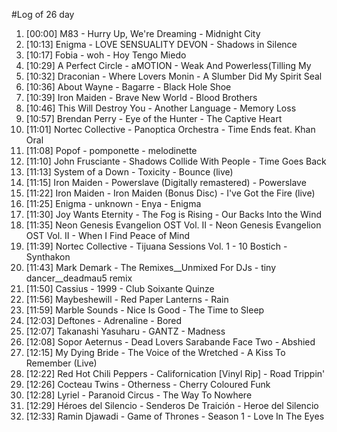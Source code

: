 #Log of 26 day

1. [00:00] M83 - Hurry Up, We're Dreaming - Midnight City
1. [10:13] Enigma - LOVE SENSUALITY DEVON - Shadows in Silence
1. [10:17] Fobia - woh - Hoy Tengo Miedo
1. [10:29] A Perfect Circle - aMOTION - Weak And Powerless(Tilling My
1. [10:32] Draconian - Where Lovers Monin - A Slumber Did My Spirit Seal
1. [10:36] About Wayne - Bagarre - Black Hole Shoe
1. [10:39] Iron Maiden - Brave New World - Blood Brothers
1. [10:46] This Will Destroy You - Another Language - Memory Loss
1. [10:57] Brendan Perry - Eye of the Hunter - The Captive Heart
1. [11:01] Nortec Collective - Panoptica Orchestra - Time Ends feat. Khan Oral
1. [11:08] Popof - pomponette - melodinette
1. [11:10] John Frusciante - Shadows Collide With People - Time Goes Back
1. [11:13] System of a Down - Toxicity - Bounce (live)
1. [11:15] Iron Maiden - Powerslave (Digitally remastered) - Powerslave
1. [11:22] Iron Maiden - Iron Maiden (Bonus Disс) - I've Got the Fire (live)
1. [11:25] Enigma - unknown - Enya - Enigma
1. [11:30] Joy Wants Eternity - The Fog is Rising - Our Backs Into the Wind
1. [11:35] Neon Genesis Evangelion OST Vol. II - Neon Genesis Evangelion OST Vol. II - When I Find Peace of Mind
1. [11:39] Nortec Collective - Tijuana Sessions Vol. 1 - 10 Bostich - Synthakon
1. [11:43] Mark Demark - The Remixes__Unmixed For DJs - tiny dancer__deadmau5 remix
1. [11:50] Cassius - 1999 - Club Soixante Quinze
1. [11:56] Maybeshewill - Red Paper Lanterns - Rain
1. [11:59] Marble Sounds - Nice Is Good - The Time to Sleep
1. [12:03] Deftones - Adrenaline - Bored
1. [12:07] Takanashi Yasuharu - GANTZ - Madness
1. [12:08] Sopor Aeternus - Dead Lovers Sarabande Face Two - Abshied
1. [12:15] My Dying Bride - The Voice of the Wretched - A Kiss To Remember (Live)
1. [12:22] Red Hot Chili Peppers - Californication [Vinyl Rip] - Road Trippin'
1. [12:26] Cocteau Twins - Otherness - Cherry Coloured Funk
1. [12:28] Lyriel - Paranoid Circus - The Way To Nowhere
1. [12:29] Héroes del Silencio - Senderos De Traición - Heroe del Silencio
1. [12:33] Ramin Djawadi - Game of Thrones - Season 1 - Love In The Eyes
